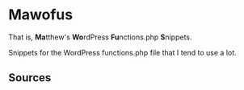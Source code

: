 # Mawofus

That is, **Ma**tthew's **Wo**rdPress **Fu**nctions.php **S**nippets.

Snippets for the WordPress functions.php file that I tend to use a lot.

## Sources


